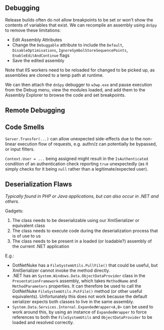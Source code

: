 ## Debugging

Release builds often do not allow breakpoints to be set or won't show the contents of variables that exist.  We can recompile an assembly using `dnSpy` to remove these limitations:

* Edit Assembly Attributes
* Change the `Debuggable` attribute to include the `Default`, `DisableOptimisations`, `IgnoreSymbolStoreSequencePoints`, `EnableEditAndContinue` flags
* Save the edited assembly

Note that IIS workers need to be reloaded for changed to be picked up, as assemblies are cloned to a temp path at runtime.

We can then attach the `dnSpy` debugger to `w3wp.exe` and pause execution from the Debug menu, view the modules loaded, and add them to the Assembly Explorer to browse the code and set breakpoints.

## Remote Debugging



## Code Smells

`Server.Transfer(...)` can allow unexpected side-effects due to the non-linear execution flow of requests, e.g. authn/z can potentially be bypassed, or input filters.

`Context.User = ...` being assigned might result in the `IsAuthenticated` condition of an authentication check reporting `true` unexpectedly (as it simply checks for it being `null` rather than a legitimate/expected user).

## Deserialization Flaws

_Typically found in PHP or Java applications, but can also occur in .NET and others._

Gadgets:

1. The class needs to be deserializable using our XmlSerializer or equivalent class
2. The class needs to execute code during the deserialization process that is of use to us
3. The class needs to be present in a loaded (or loadable?) assembly of the current .NET application

E.g.:

* DotNetNuke has a `FileSystemUtils.PullFile()` that could be useful, but XmlSerializer cannot invoke the method directly.
* .NET has an `System.Windows.Data.ObjectDataProvider` class in the `PresentationFramework` assembly, which takes `MethodName` and `MethodParameters` properties.  It can therefore be used to call the DotNetNuke `FileSystemUtils.PutFile()` method (or other useful equivalents).  Unfortunately this does not work because the default serializer expects both classes to live in the same assembly.
* `System.Data.Services.Internal.ExpandedWrapper<A,B>` can be used to work around this, by using an instance of `ExpandedWrapper` to force references to both the `FileSystemUtils` and `ObjectDataProvider` to be loaded and resolved correctly.